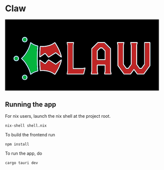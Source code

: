 # Claw
![alt text](src/assets/logo.png "Title")

## Running the app
For nix users, launch the nix shell at the project root.

    nix-shell shell.nix

To build the frontend run

    npm install

To run the app, do
    
    cargo tauri dev
